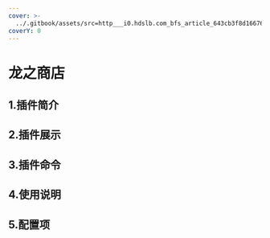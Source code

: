 ```yaml
---
cover: >-
  ../.gitbook/assets/src=http___i0.hdslb.com_bfs_article_643cb3f8d166763b7f2ea894adeffe7b93301acb.jpg&refer=http___i0.hdslb.jpg
coverY: 0
---
```


# 龙之商店

## 1.插件简介

## 2.插件展示

## 3.插件命令

## 4.使用说明

## 5.配置项
